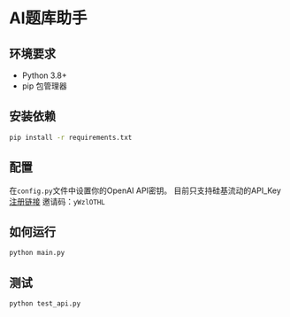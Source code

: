 # AI题库助手

## 环境要求
- Python 3.8+
- pip 包管理器

## 安装依赖
```bash
pip install -r requirements.txt
```

## 配置
在`config.py`文件中设置你的OpenAI API密钥。
目前只支持硅基流动的API_Key
[注册链接](https://cloud.siliconflow.cn/i/yWzlOTHL)
邀请码：`yWzlOTHL`

## 如何运行

```bash
python main.py
```

## 测试

```bash
python test_api.py
```



